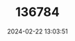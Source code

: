---
title: "136784"
category: "Myotis melanorhinus"
draft: false
date: 2024-02-22 13:03:51
languages:
  English: ["Dark-nosed Small-footed Myotis"]
---